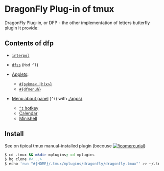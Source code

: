 # DragonFly Plug-in of tmux
DragonFly Plug-in, or DFP - the other implementation of ~~letters~~ butterfly plugin
It provide: 

## Contents of dfp
  * [`interpol`](./bin/interpol
  'Like do_interpolate, but simplefated')

  * [`dfss`](./scripts/shared.sh
  'Also known as DFScreenSaver; based on libcaca') (`Mod ^l`)


  * [Applets](./scripts/shared.sh):
     + [`#{pykma< |h|x>}`](./bin/pykma "pykma's: layout, hotkey, x11-layout")
     + [`#{dfmenuh}`](./scripts/dfmenu.sh 'dfmenu hotkey')

  * [Menu about panel](./scripts/dfmenu.sh) (`^t`) with [./apps/](./apps/)
     + [`^t` hotkey](./scripts/dfmenu.sh 'Built-in')
     + [Calendar](./apps/01-ncal 'ncal, yep')
     + [Minishell](./apps/03-subshell '$SHELL used')

## Install
See on tipical tmux manual-installed plugin (becouse [![!ico ](https://mercurial-scm.org/images/favicon.ico)mercurial](https://mercurial-scm.org))

```sh
$ cd .tmux && mkdir mplugins; cd mplugins  
$ hg clone #<...>
$ echo 'run "#{HOME}/.tmux/mplugins/dragonfly/dragonfly.tmux"' >> ~/.tmux.conf
```
